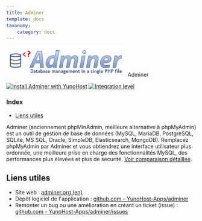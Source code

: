 ```yaml
---
title: Adminer
template: docs
taxonomy:
    category: docs
---
```


<img src="/images/adminer_logo.png" height="80px" alt="logo d'Adminer"> Adminer

[![Install Adminer with YunoHost](https://install-app.yunohost.org/install-with-yunohost.png)](https://install-app.yunohost.org/?app=adminer) [![Integration level](https://dash.yunohost.org/integration/adminer.svg)](https://dash.yunohost.org/appci/app/adminer)

### Index

- [Liens utiles](#liens-utiles)

Adminer (anciennement phpMinAdmin, meilleure alternative à phpMyAdmin) est un outil de gestion de base de données (MySQL, MariaDB, PostgreSQL, SQLite, MS SQL, Oracle, SimpleDB, Elasticsearch, MongoDB). Remplacez phpMyAdmin par Adminer et vous obtiendrez une interface utilisateur plus ordonnée, une meilleure prise en charge des fonctionnalités MySQL, des performances plus élevées et plus de sécurité. [Voir comparaison détaillée](https://www.adminer.org/en/phpmyadmin).

## Liens utiles

+ Site web : [adminer.org (en)](https://www.adminer.org/)
+ Dépôt logiciel de l'application : [github.com - YunoHost-Apps/adminer](https://github.com/YunoHost-Apps/adminer_ynh)
+ Remonter un bug ou une amélioration en créant un ticket (issue) : [github.com - YunoHost-Apps/adminer/issues](https://github.com/YunoHost-Apps/adminer_ynh/issues)
